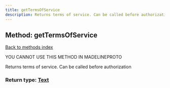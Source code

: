 ```yaml
---
title: getTermsOfService
description: Returns terms of service. Can be called before authorization
---
```

## Method: getTermsOfService  
[Back to methods index](index.md)


YOU CANNOT USE THIS METHOD IN MADELINEPROTO


Returns terms of service. Can be called before authorization



### Return type: [Text](../types/Text.md)

